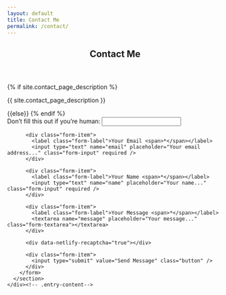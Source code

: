```yaml
---
layout: default
title: Contact Me
permalink: /contact/
---
```


<div id="content" class="site-content">
  <main id="main" class="site-main inner">
    <div class="entry-content">
      <header class="entry-header">
        <h2 class="entry-title">Contact Me</h2>
      </header>
      {% if site.contact_page_description %}
      <p>{{ site.contact_page_description }}</p>
      {{else}}
      {% endif %}
      <section class="contact-form">
        <form name="contact" data-netlify="true" data-netlify-recaptcha="true" netlify-honeypot="bot-field"
          method="post" id="contact-form">
          <div class="hidden">
            <label>
              Don’t fill this out if you’re human: <input name="bot-field" />
            </label>
          </div>

          <div class="form-item">
            <label class="form-label">Your Email <span>*</span></label>
            <input type="text" name="email" placeholder="Your email address..." class="form-input" required />
          </div>

          <div class="form-item">
            <label class="form-label">Your Name <span>*</span></label>
            <input type="text" name="name" placeholder="Your name..." class="form-input" required />
          </div>

          <div class="form-item">
            <label class="form-label">Your Message <span>*</span></label>
            <textarea name="message" placeholder="Your message..." class="form-textarea"></textarea>
          </div>

          <div data-netlify-recaptcha="true"></div>

          <div class="form-item">
            <input type="submit" value="Send Message" class="button" />
          </div>
        </form>
      </section>
    </div><!-- .entry-content-->

  </main>
</div>
